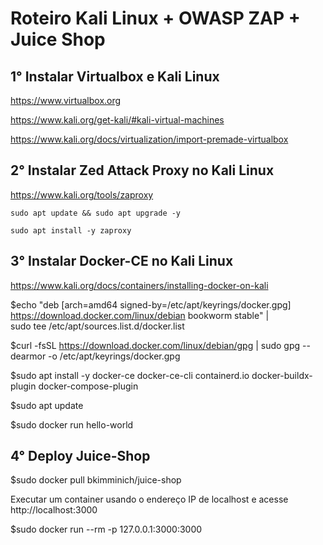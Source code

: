 # Roteiro Kali Linux + OWASP ZAP + Juice Shop

## 1° Instalar Virtualbox e Kali Linux

https://www.virtualbox.org

https://www.kali.org/get-kali/#kali-virtual-machines

https://www.kali.org/docs/virtualization/import-premade-virtualbox


## 2° Instalar Zed Attack Proxy no Kali Linux

https://www.kali.org/tools/zaproxy
```
sudo apt update && sudo apt upgrade -y
```
```
sudo apt install -y zaproxy
```

## 3° Instalar Docker-CE no Kali Linux

https://www.kali.org/docs/containers/installing-docker-on-kali

$echo "deb [arch=amd64 signed-by=/etc/apt/keyrings/docker.gpg] https://download.docker.com/linux/debian bookworm stable" | \
  sudo tee /etc/apt/sources.list.d/docker.list

$curl -fsSL https://download.docker.com/linux/debian/gpg |
  sudo gpg --dearmor -o /etc/apt/keyrings/docker.gpg

$sudo apt install -y docker-ce docker-ce-cli containerd.io docker-buildx-plugin docker-compose-plugin

$sudo apt update

$sudo docker run hello-world


## 4° Deploy Juice-Shop

$sudo docker pull bkimminich/juice-shop

Executar um container usando o endereço IP de localhost e acesse http://localhost:3000 

$sudo docker run --rm -p 127.0.0.1:3000:3000 

